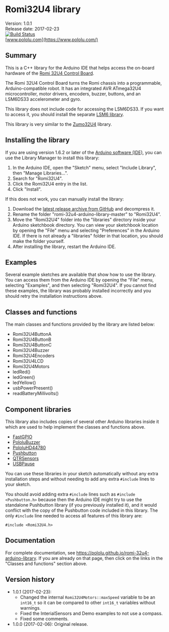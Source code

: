 # Romi32U4 library

Version: 1.0.1<br/>
Release date: 2017-02-23<br/>
[![Build Status](https://travis-ci.org/pololu/romi-32u4-arduino-library.svg?branch=master)](https://travis-ci.org/pololu/romi-32u4-arduino-library)<br/>
[www.pololu.com](https://www.pololu.com/)

## Summary

This is a C++ library for the Arduino IDE that helps access the on-board hardware of the [Romi 32U4 Control Board](https://www.pololu.com/product/3544).

The Romi 32U4 Control Board turns the Romi chassis into a programmable, Arduino-compatible robot.  It has an integrated AVR ATmega32U4 microcontroller, motor drivers, encoders, buzzer, buttons, and an LSM6DS33 accelerometer and gyro.

This library does not include code for accessing the LSM6DS33.  If you want to access it, you should install the separate [LSM6 library](https://github.com/pololu/lsm6-arduino).

This library is very similar to the [Zumo32U4](https://github.com/pololu/zumo-32u4-arduino-library) library.

## Installing the library

If you are using version 1.6.2 or later of the [Arduino software (IDE)](http://www.arduino.cc/en/Main/Software), you can use the Library Manager to install this library:

1. In the Arduino IDE, open the "Sketch" menu, select "Include Library", then "Manage Libraries...".
2. Search for "Romi32U4".
3. Click the Romi32U4 entry in the list.
4. Click "Install".

If this does not work, you can manually install the library:

1. Download the [latest release archive from GitHub](https://github.com/pololu/romi-32u4-arduino-library) and decompress it.
2. Rename the folder "romi-32u4-arduino-library-master" to "Romi32U4".
3. Move the "Romi32U4" folder into the "libraries" directory inside your Arduino sketchbook directory.  You can view your sketchbook location by opening the "File" menu and selecting "Preferences" in the Arduino IDE.  If there is not already a "libraries" folder in that location, you should make the folder yourself.
4. After installing the library, restart the Arduino IDE.

## Examples

Several example sketches are available that show how to use the library.  You can access them from the Arduino IDE by opening the "File" menu, selecting "Examples", and then selecting "Romi32U4".  If you cannot find these examples, the library was probably installed incorrectly and you should retry the installation instructions above.

## Classes and functions

The main classes and functions provided by the library are listed below:

* Romi32U4ButtonA
* Romi32U4ButtonB
* Romi32U4ButtonC
* Romi32U4Buzzer
* Romi32U4Encoders
* Romi32U4LCD
* Romi32U4Motors
* ledRed()
* ledGreen()
* ledYellow()
* usbPowerPresent()
* readBatteryMillivolts()

## Component libraries

This library also includes copies of several other Arduino libraries inside it which are used to help implement the classes and functions above.

* [FastGPIO](https://github.com/pololu/fastgpio-arduino)
* [PololuBuzzer](https://github.com/pololu/pololu-buzzer-arduino)
* [PololuHD44780](https://github.com/pololu/pololu-hd44780-arduino)
* [Pushbutton](https://github.com/pololu/pushbutton-arduino)
* [QTRSensors](https://github.com/pololu/qtr-sensors-arduino)
* [USBPause](https://github.com/pololu/usb-pause-arduino)

You can use these libraries in your sketch automatically without any extra installation steps and without needing to add any extra `#include` lines to your sketch.

You should avoid adding extra `#include` lines such as `#include <Pushbutton.h>` because then the Arduino IDE might try to use the standalone Pushbutton library (if you previously installed it), and it would conflict with the copy of the Pushbutton code included in this library.  The only `#include` line needed to access all features of this library are:

~~~{.cpp}
#include <Romi32U4.h>
~~~

## Documentation

For complete documentation, see https://pololu.github.io/romi-32u4-arduino-library.  If you are already on that page, then click on the links in the "Classes and functions" section above.

## Version history

* 1.0.1 (2017-02-23):
  * Changed the internal `Romi32U4Motors::maxSpeed` variable to be an `int16_t` so it can be compared to other `int16_t` variables without warnings.
  * Fixed the InterialSensors and Demo examples to not use a compass.
  * Fixed some comments.
* 1.0.0 (2017-02-06): Original release.
